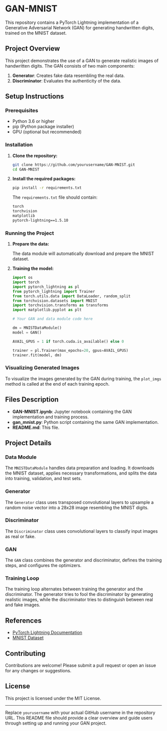# GAN-MNIST

This repository contains a PyTorch Lightning implementation of a Generative Adversarial Network (GAN) for generating handwritten digits, trained on the MNIST dataset.

## Project Overview

This project demonstrates the use of a GAN to generate realistic images of handwritten digits. The GAN consists of two main components:

1. **Generator**: Creates fake data resembling the real data.
2. **Discriminator**: Evaluates the authenticity of the data.

## Setup Instructions

### Prerequisites

- Python 3.6 or higher
- pip (Python package installer)
- GPU (optional but recommended)

### Installation

1. **Clone the repository:**

   ```sh
   git clone https://github.com/yourusername/GAN-MNIST.git
   cd GAN-MNIST
   ```

2. **Install the required packages:**

   ```sh
   pip install -r requirements.txt
   ```

   The `requirements.txt` file should contain:

   ```txt
   torch
   torchvision
   matplotlib
   pytorch-lightning==1.5.10
   ```

### Running the Project

1. **Prepare the data:**

   The data module will automatically download and prepare the MNIST dataset.

2. **Training the model:**

   ```python
   import os
   import torch
   import pytorch_lightning as pl
   from pytorch_lightning import Trainer
   from torch.utils.data import DataLoader, random_split
   from torchvision.datasets import MNIST
   import torchvision.transforms as transforms
   import matplotlib.pyplot as plt

   # Your GAN and data module code here

   dm = MNISTDataModule()
   model = GAN()

   AVAIL_GPUS = 1 if torch.cuda.is_available() else 0

   trainer = pl.Trainer(max_epochs=20, gpus=AVAIL_GPUS)
   trainer.fit(model, dm)
   ```

### Visualizing Generated Images

To visualize the images generated by the GAN during training, the `plot_imgs` method is called at the end of each training epoch.

## Files Description

- **GAN-MNIST.ipynb**: Jupyter notebook containing the GAN implementation and training process.
- **gan_mnist.py**: Python script containing the same GAN implementation.
- **README.md**: This file.

## Project Details

### Data Module

The `MNISTDataModule` handles data preparation and loading. It downloads the MNIST dataset, applies necessary transformations, and splits the data into training, validation, and test sets.

### Generator

The `Generator` class uses transposed convolutional layers to upsample a random noise vector into a 28x28 image resembling the MNIST digits.

### Discriminator

The `Discriminator` class uses convolutional layers to classify input images as real or fake.

### GAN

The `GAN` class combines the generator and discriminator, defines the training steps, and configures the optimizers.

### Training Loop

The training loop alternates between training the generator and the discriminator. The generator tries to fool the discriminator by generating realistic images, while the discriminator tries to distinguish between real and fake images.

## References

- [PyTorch Lightning Documentation](https://pytorch-lightning.readthedocs.io/)
- [MNIST Dataset](http://yann.lecun.com/exdb/mnist/)

## Contributing

Contributions are welcome! Please submit a pull request or open an issue for any changes or suggestions.

## License

This project is licensed under the MIT License.

---

Replace `yourusername` with your actual GitHub username in the repository URL. This README file should provide a clear overview and guide users through setting up and running your GAN project.
